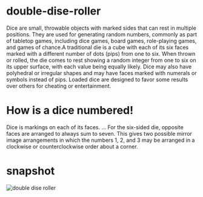 # double-dise-roller


Dice are small, throwable objects with marked sides that can rest in multiple positions. They are used for generating random numbers, commonly as part of tabletop games, including dice games, board games, role-playing games, and games of chance.A traditional die is a cube with each of its six faces marked with a different number of dots (pips) from one to six. When thrown or rolled, the die comes to rest showing a random integer from one to six on its upper surface, with each value being equally likely. Dice may also have polyhedral or irregular shapes and may have faces marked with numerals or symbols instead of pips. Loaded dice are designed to favor some results over others for cheating or entertainment.

# How is a dice numbered!

Dice is markings on each of its faces. ... For the six-sided die, opposite faces are arranged to always sum to seven. This gives two possible mirror image arrangements in which the numbers 1, 2, and 3 may be arranged in a clockwise or counterclockwise order about a corner.

# snapshot
![double dise roller](https://user-images.githubusercontent.com/56904422/82174920-d8324400-98ef-11ea-803d-16fb588d3766.jpeg)
